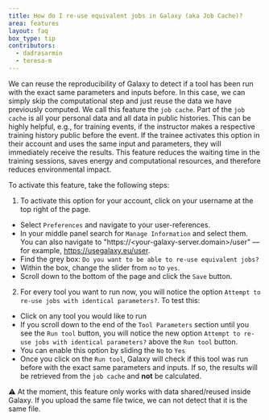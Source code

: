 ```yaml
---
title: How do I re-use equivalent jobs in Galaxy (aka Job Cache)?
area: features
layout: faq
box_type: tip
contributors:
  - dadrasarmin
  - teresa-m
---
```


We can reuse the reproducibility of Galaxy to detect if a tool has been run with the exact same parameters and inputs before. In this case, we can simply skip the computational step and just reuse the
data we have previously computed. We call this feature the `job cache`. Part of the `job cache` is all your personal data and all data in public histories. 
This can be highly helpful, e.g., for training events, if the instructor makes a respective training history public before the event. 
If the trainee activates this option in their account and uses the same input and parameters, they will immediately receive the results. This feature reduces the waiting time in the training sessions,
saves energy and computational resources, and therefore reduces environmental impact.

To activate this feature, take the following steps:

1. To activate this option for your account, click on your username at the top right of the page.
- Select `Preferences` and navigate to your user-references.
- In your middle panel search for `Manage Information` and select them. You can also navigate to "https://<your-galaxy-server.domain>/user" — for example, https://usegalaxy.eu/user.
- Find the grey box: `Do you want to be able to re-use equivalent jobs?` 
- Within the box, change the slider from `no` to `yes`.
- Scroll down to the bottom of the page and click the `Save` button.

2. For every tool you want to run now, you will notice the option `Attempt to re-use jobs with identical parameters?`. To test this:
- Click on any tool you would like to run
- If you scroll down to the end of the  `Tool Parameters` section until you see the `Run tool` button, you will notice the new option `Attempt to re-use jobs with identical parameters?` above the `Run tool` button.
- You can enable this option by sliding the `No` to `Yes`
- Once you click on the `Run tool`, Galaxy will check if this tool was run before with the exact same parameters and inputs. If so, the results will be retrieved from the `job cache` and **not** be calculated.

⚠️ At the moment, this feature only works with data shared/reused inside Galaxy. If you upload the same file twice, we can not detect that it is the same file.
